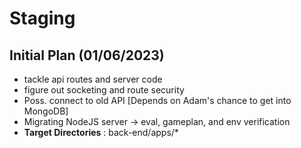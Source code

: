 # Staging

## Initial Plan (01/06/2023)
- tackle api routes and server code
- figure out socketing and route security
- Poss. connect to old API [Depends on Adam's chance to get into MongoDB]
- Migrating NodeJS server -> eval, gameplan, and env verification
- **Target Directories** : back-end/apps/*
